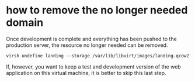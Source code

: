 # how to remove the no longer needed domain

Once development is complete and everything has been pushed to the production server, the resource no longer needed can be removed.

```shell
virsh undefine landing --storage /var/lib/libvirt/images/landing.qcow2
```

If, however, you want to keep a test and development version of the web application on this virtual machine, it is better to skip this last step.
